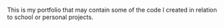 This is my portfolio that may contain some of the code I created in relation to school or personal projects.
